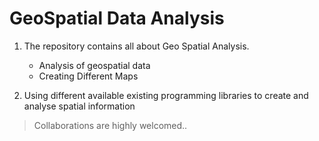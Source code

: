 # GeoSpatial Data Analysis
1. The repository contains all about Geo Spatial Analysis.
     - Analysis of geospatial data
     - Creating Different Maps
     
4. Using different available existing programming libraries to create and analyse spatial information

> Collaborations are highly welcomed.. 

